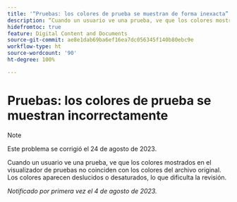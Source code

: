 ```yaml
---
title: '“Pruebas: los colores de prueba se muestran de forma inexacta”'
description: “Cuando un usuario ve una prueba, ve que los colores mostrados en el visualizador de pruebas no coinciden con los colores del archivo original. Los colores aparecen descoloridos o desaturados, lo que dificulta la revisión”.
hidefromtoc: true
feature: Digital Content and Documents
source-git-commit: ae8e1dab69ba6ef16ea7dc056345f140b80ebc9e
workflow-type: ht
source-wordcount: '90'
ht-degree: 100%

---
```



# Pruebas: los colores de prueba se muestran incorrectamente

<!--WF and WFP TOCs-->

>[!NOTE]
>
>Este problema se corrigió el 24 de agosto de 2023.

Cuando un usuario ve una prueba, ve que los colores mostrados en el visualizador de pruebas no coinciden con los colores del archivo original. Los colores aparecen deslucidos o desaturados, lo que dificulta la revisión.

_Notificado por primera vez el 4 de agosto de 2023._

